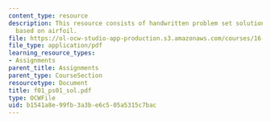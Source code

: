 ```yaml
---
content_type: resource
description: This resource consists of handwritten problem set solution for the problem
  based on airfoil.
file: https://ol-ocw-studio-app-production.s3.amazonaws.com/courses/16-01-unified-engineering-i-ii-iii-iv-fall-2005-spring-2006/b1541a8e99fb3a3be6c505a5315c7bac_f01_ps01_sol.pdf
file_type: application/pdf
learning_resource_types:
- Assignments
parent_title: Assignments
parent_type: CourseSection
resourcetype: Document
title: f01_ps01_sol.pdf
type: OCWFile
uid: b1541a8e-99fb-3a3b-e6c5-05a5315c7bac
---
```

